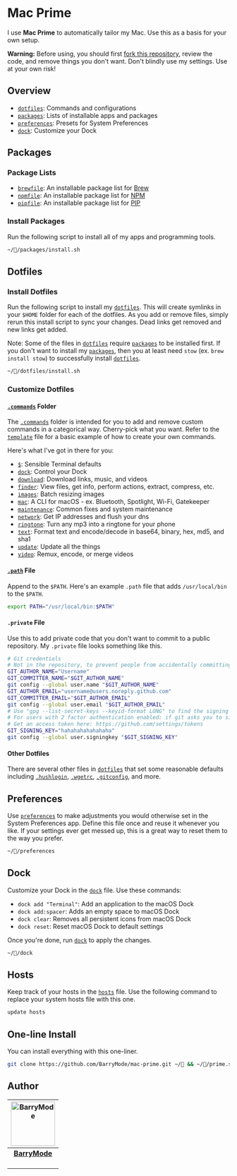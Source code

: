 # Mac Prime

I use **Mac Prime** to automatically tailor my Mac. Use this as a basis for your own setup.

**Warning:** Before using, you should first [fork this repository](https://github.com/barrymode/mac-prime/fork), review the code, and remove things you don't want. Don't blindly use my settings. Use at your own risk!

## Overview

- [`dotfiles`](https://github.com/BarryMode/mac-prime/tree/master/dotfiles): Commands and configurations
- [`packages`](https://github.com/BarryMode/mac-prime/tree/master/packages): Lists of installable apps and packages
- [`preferences`](https://github.com/BarryMode/mac-prime/tree/master/preferences): Presets for System Preferences
- [`dock`](https://github.com/BarryMode/mac-prime/tree/master/dock): Customize your Dock

## Packages

### Package Lists

- [`brewfile`](https://github.com/BarryMode/mac-prime/tree/master/packages/brewfile): An installable package list for [Brew](https://github.com/Homebrew/brew)
- [`npmfile`](https://github.com/BarryMode/mac-prime/tree/master/packages/npmfile): An installable package list for [NPM](https://github.com/npm/cli)
- [`pipfile`](https://github.com/BarryMode/mac-prime/tree/master/packages/pipfile): An installable package list for [PIP](https://github.com/pypa/pip)

### Install Packages

Run the following script to install all of my apps and programming tools.

```bash
~//packages/install.sh
```

## Dotfiles

### Install Dotfiles

Run the following script to install my [`dotfiles`](https://github.com/BarryMode/mac-prime/tree/master/dotfiles). This will create symlinks in your `$HOME` folder for each of the dotfiles. As you add or remove files, simply rerun this install script to sync your changes. Dead links get removed and new links get added.

Note: Some of the files in [`dotfiles`](https://github.com/BarryMode/mac-prime/tree/master/dotfiles) require [`packages`](https://github.com/BarryMode/mac-prime/tree/master/packages) to be installed first. If you don't want to install my [`packages`](https://github.com/BarryMode/mac-prime/tree/master/packages), then you at least need `stow` (ex. `brew install stow`) to successfully install [`dotfiles`](https://github.com/BarryMode/mac-prime/tree/master/dotfiles).

```bash
~//dotfiles/install.sh
```

### Customize Dotfiles

#### [`.commands`](https://github.com/BarryMode/mac-prime/tree/master/dotfiles/.commands) Folder

The [`.commands`](https://github.com/BarryMode/mac-prime/tree/master/dotfiles/.commands) folder is intended for you to add and remove custom commands in a categorical way. Cherry-pick what you want. Refer to the [`template`](https://github.com/BarryMode/mac-prime/blob/master/dotfiles/.commands/template) file for a basic example of how to create your own commands.

Here's what I've got in there for you:

- [`$`](https://github.com/BarryMode/mac-prime/blob/master/dotfiles/.commands/%24): Sensible Terminal defaults
- [`dock`](https://github.com/BarryMode/mac-prime/blob/master/dotfiles/.commands/dock): Control your Dock
- [`download`](https://github.com/BarryMode/mac-prime/blob/master/dotfiles/.commands/download): Download links, music, and videos
- [`finder`](https://github.com/BarryMode/mac-prime/blob/master/dotfiles/.commands/finder): View files, get info, perform actions, extract, compress, etc.
- [`images`](https://github.com/BarryMode/mac-prime/blob/master/dotfiles/.commands/images): Batch resizing images
- [`mac`](https://github.com/BarryMode/mac-prime/blob/master/dotfiles/.commands/mac): A CLI for macOS - ex. Bluetooth, Spotlight, Wi-Fi, Gatekeeper
- [`maintenance`](https://github.com/BarryMode/mac-prime/blob/master/dotfiles/.commands/maintenance): Common fixes and system maintenance
- [`network`](https://github.com/BarryMode/mac-prime/blob/master/dotfiles/.commands/network): Get IP addresses and flush your dns
- [`ringtone`](https://github.com/BarryMode/mac-prime/blob/master/dotfiles/.commands/ringtone): Turn any mp3 into a ringtone for your phone
- [`text`](https://github.com/BarryMode/mac-prime/blob/master/dotfiles/.commands/text): Format text and encode/decode in base64, binary, hex, md5, and sha1
- [`update`](https://github.com/BarryMode/mac-prime/blob/master/dotfiles/.commands/update): Update all the things
- [`video`](https://github.com/BarryMode/mac-prime/blob/master/dotfiles/.commands/video): Remux, encode, or merge videos

#### [`.path`](https://github.com/BarryMode/mac-prime/blob/master/dotfiles/.path) File

Append to the `$PATH`. Here's an example `.path` file that adds `/usr/local/bin` to the `$PATH`.

```bash
export PATH="/usr/local/bin:$PATH"
```

#### `.private` File

Use this to add private code that you don't want to commit to a public repository. My `.private` file looks something like this.

```bash
# Git credentials
# Not in the repository, to prevent people from accidentally committing under my name
GIT_AUTHOR_NAME="Username"
GIT_COMMITTER_NAME="$GIT_AUTHOR_NAME"
git config --global user.name "$GIT_AUTHOR_NAME"
GIT_AUTHOR_EMAIL="username@users.noreply.github.com"
GIT_COMMITTER_EMAIL="$GIT_AUTHOR_EMAIL"
git config --global user.email "$GIT_AUTHOR_EMAIL"
# Use "gpg --list-secret-keys --keyid-format LONG" to find the signing key
# For users with 2 factor authentication enabled: if git asks you to sign in, use an access token as your password
# Get an access token here: https://github.com/settings/tokens
GIT_SIGNING_KEY="hahahahahahahaha"
git config --global user.signingkey "$GIT_SIGNING_KEY"
```

#### Other Dotfiles

There are several other files in [`dotfiles`](https://github.com/BarryMode/mac-prime/tree/master/dotfiles) that set some reasonable defaults including [`.hushlogin`](https://github.com/BarryMode/mac-prime/blob/master/dotfiles/.hushlogin), [`.wgetrc`](https://github.com/BarryMode/mac-prime/blob/master/dotfiles/.wgetrc), [`.gitconfig`](https://github.com/BarryMode/mac-prime/blob/master/dotfiles/.gitconfig), and more.

## Preferences

Use [`preferences`](https://github.com/BarryMode/mac-prime/blob/master/preferences) to make adjustments you would otherwise set in the System Preferences app. Define this file once and reuse it whenever you like. If your settings ever get messed up, this is a great way to reset them to the way you prefer.

```bash
~//preferences
```

## Dock

Customize your Dock in the [`dock`](https://github.com/BarryMode/mac-prime/blob/master/dock) file. Use these commands:

- `dock add "Terminal"`: Add an application to the macOS Dock
- `dock add:spacer`: Adds an empty space to macOS Dock
- `dock clear`: Removes all persistent icons from macOS Dock
- `dock reset`: Reset macOS Dock to default settings

Once you're done, run [`dock`](https://github.com/BarryMode/mac-prime/blob/master/dock) to apply the changes.

```bash
~//dock
```

## Hosts

Keep track of your hosts in the [`hosts`](https://github.com/BarryMode/mac-prime/blob/master/resources/hosts) file. Use the following command to replace your system hosts file with this one.

```bash
update hosts
```

## One-line Install

You can install everything with this one-liner.

```bash
git clone https://github.com/BarryMode/mac-prime.git ~/ && ~//prime.sh
```

## Author

<table>
  <thead>
    <tr>
      <th valign="middle" align="center">
        <a href="https://barrymode.com"><img alt="BarryMode" src="https://avatars3.githubusercontent.com/u/5648875?v=2&s=200" width="100" height="100"></a>
      </th>
    </tr>
  </thead>
  <tbody>
    <tr>
      <td valign="middle" align="center">
        <a href="https://barrymode.com"><strong>BarryMode</strong></a><br>
        <a href="https://www.youtube.com/barrymode"><img src="https://cdn.jsdelivr.net/npm/simple-icons@latest/icons/youtube.svg" width="16" height="16"></a> <a href="https://github.com/barrymode"><img src="https://cdn.jsdelivr.net/npm/simple-icons@latest/icons/github.svg" width="16" height="16"></a>
      </td>
    </tr>
  </tbody>
</table>
